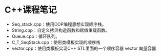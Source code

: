 # C++课程笔记
* Seq_stack.cpp：使用OOP编程思想实现顺序栈。
* String.cpp：自定义拷贝构造函数和赋值重载函数。
* Queue.cpp：循环队列。
* C_T_SeqStack.cpp：使用类模板实现的顺序栈
* vector.cpp：使用类模板实现C++ STL里面的一个顺序容器 vector 向量容器
